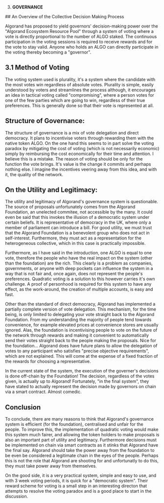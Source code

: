 3. **GOVERNANCE**

## An Overview of the Collective Decision Making Process

Algorand has proposed to yield governors' decision-making power over the "Algorand Ecosystem Resource Pool" through a system of voting where a vote is directly proportional to the number of ALGO staked. The continuous participation in the voting sessions is required to receive rewards and for the vote to stay valid.
Anyone who holds an ALGO can directly participate in the voting thereby becoming a "governor".

## 3.1 Method of Voting

The voting system used is plurality, it's a system where the candidate with the most votes win regardless of absolute votes. Plurality is simple, easily understood by voters and streamlines the process although, it encourages an idea in tactical voting called "compromising", where a person votes for one of the few parties which are going to win, regardless of their true preferences. This is generally done so that their vote is represented at all.     

## Structure of Governance:

The structure of governance is a mix of vote delegation and direct democracy. It plans to incentivise voters through rewarding them with the native token ALGO. On the one hand this seems to in part solve the voting paradox by mitigating the cost of voting (which is not necessarily economic) simply by reimbursing the cost economically for their time and attention. I believe this is a mistake. The reason of voting should be only for the function the vote brings. It's value is the change it commits and perhaps nothing else. I imagine the incentives veering away from this idea, and with it, the quality of the network.             

## On the Utility and Legitimacy:

The utility and legitimacy of Algorand's governance system is questionable. The source of proposals unfortunately comes from the Algorand Foundation, an unelected commitee, not accessible by the many. It could even be said that this invokes the illusion of a democratic system under certain beliefs. It is representative of democracy in the UK, where only a member of parliament can introduce a bill. For good utility, we must trust that the Algorand Foundation is a benevolent group who does not act in self-interest. Furthermore, they must act as a representation for the heterogeneous collective, which in this case is practically impossible.

Furthermore, as I have said in the introduction, one ALGO is equal to one vote, therefore the people who have the real impact on the system (other than the foundation) are the rich. This clearly is a problem as companies, governments, or anyone with deep pockets can influence the system in a way that is not fair and, once again, does not represent the people's preferences. Quadratic voting is a solution to this however carries it's own challenge. A proof of personhood is required for this system to have any effect, as the work-around, the creation of multiple accounts, is easy and fast. 

Other than the standard of direct democracy, Algorand has implemented a partially complete version of vote delegation. This mechanism, for the time being, is only limited to delegating your vote straight back to the Algorand Foundation.
From my understanding the majority of people tend towards convenience, for example elevated prices at convenience stores are usually ignored. Alas, the foundation is incentivising people to vote on the future of the network through rewards and making it convenient to automatically send their votes straight back to the people making the proposals. Nice for the foundation... 
Algorand does have future plans to allow the delegation of votes to any participant who satisfies "precise objective requirements", which are not explained. This will come at the expense of a fixed fraction of the rewards for choosing a representative.

In the current state of the system, the execution of the governer's decisions is done off-chain by the Foundation! The decision, regardless of the votes given, is actually up to Algorand! Fortunately, "in the final system", they have stated to actually represent the decision made by governors on chain via a smart contract. Almost comedic.

## Conclusion

To conclude, there are many reasons to think that Algorand's governance system is efficient (for the foundation), centralised and unfair for the people. To improve this, the implementation of quadratic voting would make this system much fairer, and allowing the token holders to make proposals is also an important part of utility and legitimacy. Furthermore decisions must be implemented on chain via smart contracts as it stinks that Algorand have the final say. Algorand should take the power away from the foundation to be even be considered a legitimate chain in the eyes of the people. Perhaps this is not the role that Algorand are shooting for and unfortunatly to do this, they must take power away from themselves.

On the good side, it is a very practical system, simple and easy to use, and with 3 week voting periods, it is quick for a "democratic system". Their reward scheme for voting is a small step in an interesting directon that attempts to resolve the voting paradox and is a good place to start in the discussion.
